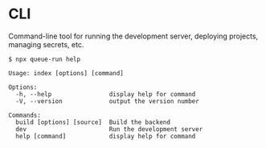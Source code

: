 # CLI

Command-line tool for running the development server, deploying projects,
managing secrets, etc.

```
$ npx queue-run help

Usage: index [options] [command]

Options:
  -h, --help                display help for command
  -V, --version             output the version number

Commands:
  build [options] [source]  Build the backend
  dev                       Run the development server
  help [command]            display help for command
 ```